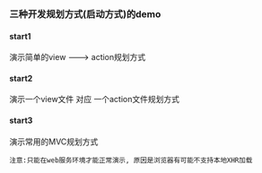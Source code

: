 ﻿### 三种开发规划方式(启动方式)的demo

#### start1
演示简单的view ---> action规划方式


#### start2
演示一个view文件 对应 一个action文件规划方式


#### start3
演示常用的MVC规划方式

`注意:只能在web服务环境才能正常演示, 原因是浏览器有可能不支持本地XHR加载`


